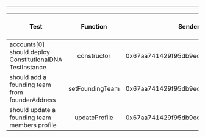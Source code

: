 -------------------------------------
| Test   | Function |     Sender Address    | Test Time (ms) | Status | Txn Hash |
|-----|:-------:|:-------:| ------:|------:| :------ |
|accounts[0] should deploy ConstitutionalDNA TestInstance | constructor | 0x67aa741429f95db9ecb7b9e3a7810f13fa17efed | 30677 | passed | [0xd794efb14014bf4044175c107e02bf652b79c0ee988469f24f1e28f1bfa61d0c](https://testnet.etherscan.io/tx/0xd794efb14014bf4044175c107e02bf652b79c0ee988469f24f1e28f1bfa61d0c)|
|should add a founding team from founderAddress | setFoundingTeam | 0x67aa741429f95db9ecb7b9e3a7810f13fa17efed | 75622 | passed | [0xc13b8cdf6b8e1cebfbfc9126aad150a356b16a3343db54873882caab7c63cf41](https://testnet.etherscan.io/tx/0xc13b8cdf6b8e1cebfbfc9126aad150a356b16a3343db54873882caab7c63cf41)|
|should update a founding team members profile | updateProfile | 0x67aa741429f95db9ecb7b9e3a7810f13fa17efed | 12054 | passed | [0x16e7a70ed505378644b9178d943d8eb0bb598e019b36676dd8afa5beb5917dce](https://testnet.etherscan.io/tx/0x16e7a70ed505378644b9178d943d8eb0bb598e019b36676dd8afa5beb5917dce)|

